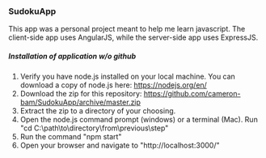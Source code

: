 ### SudokuApp

This app was a personal project meant to help me learn javascript.  The client-side app uses AngularJS, while the server-side
app uses ExpressJS.

##### Installation of application w/o github
1.  Verify you have node.js installed on your local machine.  You can download a copy of node.js here: https://nodejs.org/en/
2.  Download the zip for this repository: https://github.com/cameron-bam/SudokuApp/archive/master.zip
3.  Extract the zip to a directory of your choosing.
4.  Open the node.js command prompt (windows) or a terminal (Mac).  Run "cd C:\path\to\directory\from\previous\step"
5.  Run the command "npm start"
6.  Open your browser and navigate to "http://localhost:3000/"
